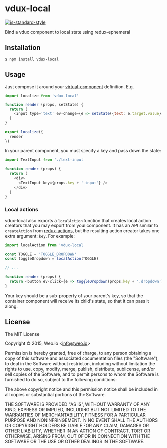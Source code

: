 
# vdux-local

[![js-standard-style](https://img.shields.io/badge/code%20style-standard-brightgreen.svg?style=flat)](https://github.com/feross/standard)

Bind a vdux component to local state using redux-ephemeral

## Installation

    $ npm install vdux-local

## Usage

Just compose it around your [virtual-component](https://github.com/ashaffer/virtual-component) definition.  E.g.

```javascript
import localize from 'vdux-local'

function render (props, setState) {
  return (
    <input type='text' ev-change={e => setState({text: e.target.value})} />
  )
}

export localize({
  render
})
```

In your parent component, you must specify a key and pass down the state:

```javascript
import TextInput from './text-input'

function render (props) {
  return (
    <div>
      <TextInput key={props.key + '.input'} />
    </div>
  )
}
```

### Local actions

vdux-local also exports a `localAction` function that creates local action creators that you may export from your component.  It has an API similar to `createAction` from [redux-actions](https://github.com/acdlite/redux-actions), but the resulting action creator takes one extra argument: `key`.  For example:

```javascript
import localAction from 'vdux-local'

const TOGGLE = 'TOGGLE_DROPDOWN'
const toggleDropdown = localAction(TOGGLE)

// ...

function render (props) {
  return <button ev-click={e => toggleDropdown(props.key + '.dropdown')}>Open dropdown</button>
}
```

Your key should be a sub-property of your parent's key, so that the container component will receive its child's state, so that it can pass it along.

## License

The MIT License

Copyright &copy; 2015, Weo.io &lt;info@weo.io&gt;

Permission is hereby granted, free of charge, to any person obtaining a copy of this software and associated documentation files (the "Software"), to deal in the Software without restriction, including without limitation the rights to use, copy, modify, merge, publish, distribute, sublicense, and/or sell copies of the Software, and to permit persons to whom the Software is furnished to do so, subject to the following conditions:

The above copyright notice and this permission notice shall be included in all copies or substantial portions of the Software.

THE SOFTWARE IS PROVIDED "AS IS", WITHOUT WARRANTY OF ANY KIND, EXPRESS OR IMPLIED, INCLUDING BUT NOT LIMITED TO THE WARRANTIES OF MERCHANTABILITY, FITNESS FOR A PARTICULAR PURPOSE AND NONINFRINGEMENT. IN NO EVENT SHALL THE AUTHORS OR COPYRIGHT HOLDERS BE LIABLE FOR ANY CLAIM, DAMAGES OR OTHER LIABILITY, WHETHER IN AN ACTION OF CONTRACT, TORT OR OTHERWISE, ARISING FROM, OUT OF OR IN CONNECTION WITH THE SOFTWARE OR THE USE OR OTHER DEALINGS IN THE SOFTWARE.
